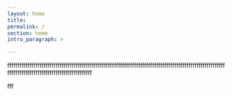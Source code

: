 ```yaml
---
layout: home
title: 
permalink: /
section: home
intro_paragraph: >

---
```


ffffffffffffffffffffffffffffffffffffffffffffffffffffffffffffffffffffffffffffffffffffffffffffffffffffffffffffffffffffffffffffffffffffffffffffffffffffff
<!-- <iframe src="https://survey.zohopublic.com/zs/WYCsgx" frameborder='0' style='height:700px;width:100%;' marginwidth='0' marginheight='0' scrolling='auto'></iframe> -->
fff

